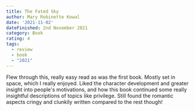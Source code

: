 ```yaml
---
title: The Fated Sky
author: Mary Robinette Kowal
date: '2021-11-02'
dateFinished: 2nd November 2021
category: Book
rating: 4
tags:
  - review
  - book
  - "2021"
---
```


Flew through this, really easy read as was the first book. Mostly set in space, which I really enjoyed. Liked the character development and greater insight into people's motivations, and how this book continued some really insightful descriptions of topics like privilege. Still found the romantic aspects cringy and clunkily written compared to the rest though!